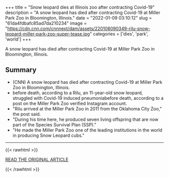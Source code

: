 +++
title = "Snow leopard dies at Illinois zoo after contracting Covid-19"
description = "A snow leopard has died after contracting Covid-19 at Miller Park Zoo in Bloomington, Illinois."
date = "2022-01-09 03:10:12"
slug = "61da4fdbafc85ad7da210234"
image = "https://cdn.cnn.com/cnnnext/dam/assets/220108090349-rilu-snow-leopard-miller-park-zoo-super-tease.jpg"
categories = ['dies', 'park', 'world']
+++

A snow leopard has died after contracting Covid-19 at Miller Park Zoo in Bloomington, Illinois.

## Summary

- (CNN) A snow leopard has died after contracting Covid-19 at Miller Park Zoo in Bloomington, Illinois.
- before death, according to a Rilu, an 11-year-old snow leopard, struggled with Covid-19 induced pneumoniabefore death, according to a post on the Miller Park Zoo verified Instagram account.
- "Rilu arrived at the Miller Park Zoo in 2011 from the Oklahoma City Zoo," the post said.
- "During his time here, he produced seven living offspring that are now part of the Species Survival Plan (SSP)."
- "He made the Miller Park Zoo one of the leading institutions in the world in producing Snow Leopard cubs."

---

{{< rawhtml >}}
  <p class="article-category">
    <a target="_blank" href="https://edition.cnn.com/2022/01/08/us/covid-19-snow-leopard-zoo-death-intl-scli/index.html">READ THE ORIGINAL ARTICLE</a>
  </p>
{{< /rawhtml >}}
